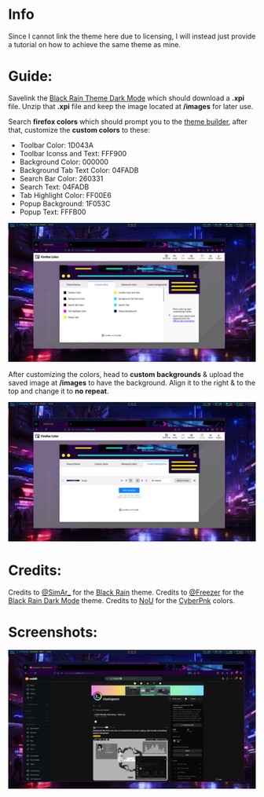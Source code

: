 # Info
Since I cannot link the theme here due to licensing, I will instead just provide a tutorial on how to achieve the same theme as mine.

# Guide:
Savelink the [Black Rain Theme Dark Mode](https://addons.mozilla.org/en-US/firefox/addon/black-rain-remasterd-dark-mode/?utm_source=addons.mozilla.org&utm_medium=referral&utm_content=search) which should download a **.xpi** file.
Unzip that **.xpi** file and keep the image located at **/images** for later use.

Search **firefox colors** which should prompt you to the [theme builder](https://color.firefox.com/), after that, customize the **custom colors** to these:
- Toolbar Color: 1D043A
- Toolbar Iconss and Text: FFF900
- Background Color: 000000
- Background Tab Text Color: 04FADB
- Search Bar Color: 260331
- Search Text: 04FADB
- Tab Highlight Color: FF00E6
- Popup Background: 1F053C
- Popup Text: FFFB00

![image](../screenshots/customcolors.png)

After customizing the colors, head to **custom backgrounds** & upload the saved image at **/images** to have the background.
Align it to the right & to the top and change it to **no repeat**.

![image](../screenshots/custombackgrounds.png)

# Credits:
Credits to [@SimAr_](https://addons.mozilla.org/en-US/firefox/user/16736484/) for the [Black Rain](https://addons.mozilla.org/en-US/firefox/addon/black-rain-animated/?utm_source=addons.mozilla.org&utm_medium=referral&utm_content=search) theme.
Credits to [@Freezer](https://addons.mozilla.org/en-US/firefox/user/16906026/) for the [Black Rain Dark Mode](https://addons.mozilla.org/en-US/firefox/addon/black-rain-remasterd-dark-mode/?utm_source=addons.mozilla.org&utm_medium=referral&utm_content=search) theme.
Credits to [NoU](https://addons.mozilla.org/en-US/firefox/user/17151040/) for the [CyberPnk](https://addons.mozilla.org/en-US/firefox/addon/cyberpnk/?utm_source=addons.mozilla.org&utm_medium=referral&utm_content=search) colors.

# Screenshots:
![image](../screenshots/firefox.png)
